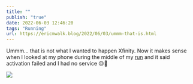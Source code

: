 ```yaml
---
title: ""
publish: "true"
date: 2022-06-03 12:46:20
tags: "Running"
url: https://ericmwalk.blog/2022/06/03/ummm-that-is.html
---
```


Ummm… that is not what I wanted to happen Xfinity. Now it makes sense when I looked at my phone during the middle of my [run](https://ericmwalk.blog/2022/06/03/just-beautiful-outside.html) and it said activation failed and I had no service 😒🤬


![](https://ericmwalk.blog/uploads/2022/737799d1f5.jpg)